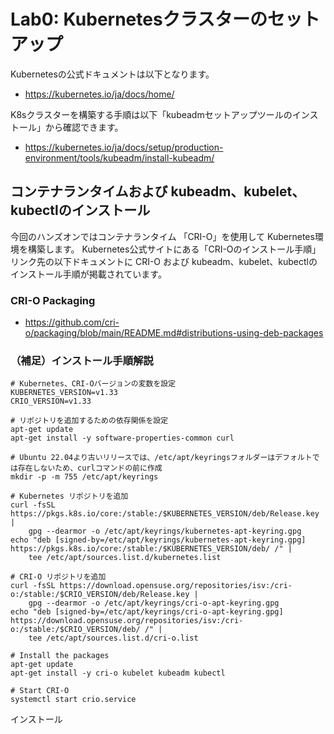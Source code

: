 # Lab0: Kubernetesクラスターのセットアップ
Kubernetesの公式ドキュメントは以下となります。
* https://kubernetes.io/ja/docs/home/

K8sクラスターを構築する手順は以下「kubeadmセットアップツールのインストール」から確認できます。
* https://kubernetes.io/ja/docs/setup/production-environment/tools/kubeadm/install-kubeadm/


## コンテナランタイムおよび kubeadm、kubelet、kubectlのインストール
今回のハンズオンではコンテナランタイム 「CRI-O」を使用して Kubernetes環境を構築します。
Kubernetes公式サイトにある「CRI-Oのインストール手順」リンク先の以下ドキュメントに CRI-O および kubeadm、kubelet、kubectlのインストール手順が掲載されています。
### CRI-O Packaging
* https://github.com/cri-o/packaging/blob/main/README.md#distributions-using-deb-packages


### （補足）インストール手順解説
```
# Kubernetes、CRI-Oバージョンの変数を設定
KUBERNETES_VERSION=v1.33
CRIO_VERSION=v1.33

# リポジトリを追加するための依存関係を設定
apt-get update
apt-get install -y software-properties-common curl

# Ubuntu 22.04より古いリリースでは、/etc/apt/keyringsフォルダーはデフォルトでは存在しないため、curlコマンドの前に作成
mkdir -p -m 755 /etc/apt/keyrings

# Kubernetes リポジトリを追加
curl -fsSL https://pkgs.k8s.io/core:/stable:/$KUBERNETES_VERSION/deb/Release.key |
    gpg --dearmor -o /etc/apt/keyrings/kubernetes-apt-keyring.gpg
echo "deb [signed-by=/etc/apt/keyrings/kubernetes-apt-keyring.gpg] https://pkgs.k8s.io/core:/stable:/$KUBERNETES_VERSION/deb/ /" |
    tee /etc/apt/sources.list.d/kubernetes.list

# CRI-O リポジトリを追加
curl -fsSL https://download.opensuse.org/repositories/isv:/cri-o:/stable:/$CRIO_VERSION/deb/Release.key |
    gpg --dearmor -o /etc/apt/keyrings/cri-o-apt-keyring.gpg
echo "deb [signed-by=/etc/apt/keyrings/cri-o-apt-keyring.gpg] https://download.opensuse.org/repositories/isv:/cri-o:/stable:/$CRIO_VERSION/deb/ /" |
    tee /etc/apt/sources.list.d/cri-o.list

# Install the packages
apt-get update
apt-get install -y cri-o kubelet kubeadm kubectl

# Start CRI-O
systemctl start crio.service
```







インストール
